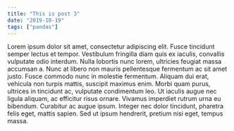 ```yaml
---
title: "This is post 3"
date: "2019-10-19"
tags: ["pandas"]
---
```


Lorem ipsum dolor sit amet, consectetur adipiscing elit. Fusce tincidunt semper lectus et tempor. Vestibulum fringilla diam quis ex iaculis, convallis vulputate odio interdum. Nulla lobortis nunc lorem, ultricies feugiat massa accumsan a. Nunc at libero non mauris pellentesque fermentum ac sit amet justo. Fusce commodo nunc in molestie fermentum. Aliquam dui erat, vehicula non turpis mattis, suscipit maximus enim. Morbi quam purus, ultrices in tincidunt ac, vulputate condimentum leo. Ut iaculis augue nec ligula aliquam, ac efficitur risus ornare. Vivamus imperdiet rutrum urna eu bibendum. Curabitur ac augue ipsum. Integer nec dolor tincidunt, pharetra felis eget, mattis sapien. Sed ut ipsum hendrerit, pretium nisi eget, tempus massa.

